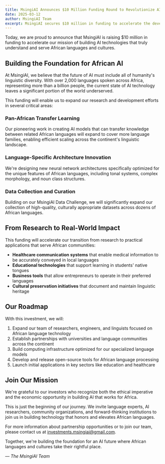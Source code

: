 ```yaml
---
title: MsingiAI Announces $10 Million Funding Round to Revolutionize AI for African Languages
date: 2025-03-12
author: MsingiAI Team
excerpt: MsingiAI secures $10 million in funding to accelerate the development of AI technologies that understand and serve African languages and cultures.
---
```


Today, we are proud to announce that MsingiAI is raising $10 million in funding to accelerate our mission of building AI technologies that truly understand and serve African languages and cultures.

## Building the Foundation for African AI

At MsingiAI, we believe that the future of AI must include all of humanity's linguistic diversity. With over 2,000 languages spoken across Africa, representing more than a billion people, the current state of AI technology leaves a significant portion of the world underserved.

This funding will enable us to expand our research and development efforts in several critical areas:

### Pan-African Transfer Learning
Our pioneering work in creating AI models that can transfer knowledge between related African languages will expand to cover more language families, enabling efficient scaling across the continent's linguistic landscape.

### Language-Specific Architecture Innovation
We're designing new neural network architectures specifically optimized for the unique features of African languages, including tonal systems, complex morphology, and noun class structures.

### Data Collection and Curation
Building on our MsingiAI Data Challenge, we will significantly expand our collection of high-quality, culturally appropriate datasets across dozens of African languages.

## From Research to Real-World Impact

This funding will accelerate our transition from research to practical applications that serve African communities:

- **Healthcare communication systems** that enable medical information to be accurately conveyed in local languages
- **Educational technologies** that support learning in students' native tongues
- **Business tools** that allow entrepreneurs to operate in their preferred languages
- **Cultural preservation initiatives** that document and maintain linguistic heritage

## Our Roadmap

With this investment, we will:

1. Expand our team of researchers, engineers, and linguists focused on African language technology
2. Establish partnerships with universities and language communities across the continent
3. Build computing infrastructure optimized for our specialized language models
4. Develop and release open-source tools for African language processing
5. Launch initial applications in key sectors like education and healthcare

## Join Our Mission

We're grateful to our investors who recognize both the ethical imperative and the economic opportunity in building AI that works for Africa.

This is just the beginning of our journey. We invite language experts, AI researchers, community organizations, and forward-thinking institutions to join us in building technology that honors and elevates African languages.

For more information about partnership opportunities or to join our team, please contact us at investments.msingiai@gmail.com.

Together, we're building the foundation for an AI future where African languages and cultures take their rightful place.

*— The MsingiAI Team*
